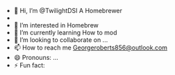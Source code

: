 - 👋 Hi, I’m @TwilightDSI A Homebrewer
- 
- 👀 I’m interested in Homebrew
- 🌱 I’m currently learning How to mod
- 💞️ I’m looking to collaborate on ...
- 📫 How to reach me Georgeroberts856@outlook.com
- 😄 Pronouns: ...
- ⚡ Fun fact: 

<!---
TwilightDSI/TwilightDSI is a ✨ special ✨ repository because its `README.md` (this file) appears on your GitHub profile.
You can click the Preview link to take a look at your changes.
--->
